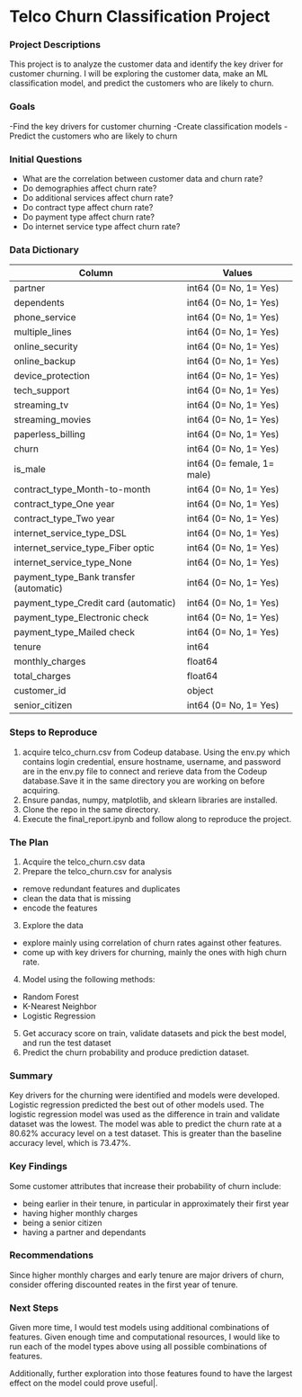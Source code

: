 # Telco Churn Classification Project

### Project Descriptions
This project is to analyze the customer data and identify the key driver for customer churning. 
I will be exploring the customer data, make an ML classification model, and predict the customers who are likely to churn.

###  Goals
-Find the key drivers for customer churning
-Create classification models
-Predict the customers who are likely to churn

### Initial Questions

- What are the correlation between customer data and churn rate?
- Do demographies affect churn rate?
- Do additional services affect churn rate?
- Do contract type affect churn rate?
- Do payment type affect churn rate?
- Do internet service type affect churn rate?


### Data Dictionary
|Column                                  |Values|
|------                                  |------ |
|partner                                 |int64 (0= No, 1= Yes)|
|dependents                              |int64 (0= No, 1= Yes)|
|phone_service                           |int64 (0= No, 1= Yes)|
|multiple_lines                          |int64 (0= No, 1= Yes)|
|online_security                         |int64 (0= No, 1= Yes)|
|online_backup                           |int64 (0= No, 1= Yes)|
|device_protection                       |int64 (0= No, 1= Yes)|
|tech_support                            |int64 (0= No, 1= Yes)|
|streaming_tv                            |int64 (0= No, 1= Yes)|
|streaming_movies                        |int64 (0= No, 1= Yes)|
|paperless_billing                       |int64 (0= No, 1= Yes)|
|churn                                   |int64 (0= No, 1= Yes)|
|is_male                                 |int64 (0= female, 1= male)|
|contract_type_Month-to-month            |int64 (0= No, 1= Yes)|
|contract_type_One year                  |int64 (0= No, 1= Yes)|
|contract_type_Two year                  |int64 (0= No, 1= Yes)|
|internet_service_type_DSL               |int64 (0= No, 1= Yes)|
|internet_service_type_Fiber optic       |int64 (0= No, 1= Yes)|
|internet_service_type_None              |int64 (0= No, 1= Yes)|
|payment_type_Bank transfer (automatic)  |int64 (0= No, 1= Yes)|
|payment_type_Credit card (automatic)    |int64 (0= No, 1= Yes)|
|payment_type_Electronic check           |int64 (0= No, 1= Yes)|
|payment_type_Mailed check               |int64 (0= No, 1= Yes)|
|tenure                                  |int64|
|monthly_charges                         |float64|
|total_charges                           |float64|
|customer_id                             |object|
|senior_citizen                          |int64 (0= No, 1= Yes)|

### Steps to Reproduce

1. acquire telco_churn.csv from Codeup database. Using the env.py which contains login credential, ensure hostname, username, and password are in the env.py file to connect and rerieve data from the Codeup database.Save it in the same directory you are working on before acquiring.
2. Ensure pandas, numpy, matplotlib, and sklearn libraries are installed.
3. Clone the repo in the same directory.
4. Execute the final_report.ipynb and follow along to reproduce the project.


### The Plan

1. Acquire the telco_churn.csv data
2. Prepare the telco_churn.csv for analysis
- remove redundant features and duplicates
- clean the data that is missing
- encode the features 
3. Explore the data
- explore mainly using correlation of churn rates against other features.
- come up with key drivers for churning, mainly the ones with high churn rate.
4. Model using the following methods:
- Random Forest
- K-Nearest Neighbor
- Logistic Regression
5. Get accuracy score on train, validate datasets and pick the best model, and run the test dataset
6. Predict the churn probability and produce prediction dataset.

### Summary
Key drivers for the churning were identified and models were developed. Logistic regression predicted the best out of other models used. The logistic regression model was used as the difference in train and validate dataset was the lowest. The model was able to predict the churn rate at a 80.62% accuracy level on a test dataset. This is greater than the baseline accuracy level, which is 73.47%.

### Key Findings

Some customer attributes that increase their probability of churn include:
- being earlier in their tenure, in particular in approximately their first year
- having higher monthly charges
- being a senior citizen
- having a partner and dependants

### Recommendations

Since higher monthly charges and early tenure are major drivers of churn, consider offering discounted reates in the first year of tenure. 

### Next Steps

Given more time, I would test models using additional combinations of features. Given enough time and computational resources, I would like to run each of the model types above using all possible combinations of features. 

Additionally, further exploration into those features found to have the largest effect on the model could prove useful|.